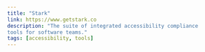 ```yaml
---
title: "Stark"
link: https://www.getstark.co
description: "The suite of integrated accessibility compliance
tools for software teams."
tags: [accessibility, tools]
---
```

